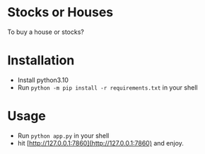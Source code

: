 # Stocks or Houses
To buy a house or stocks?

# Installation
+ Install python3.10
+ Run `python -m pip install -r requirements.txt` in your shell

# Usage
+ Run `python app.py` in your shell
+ hit [http://127.0.0.1:7860](http://127.0.0.1:7860) and enjoy.
